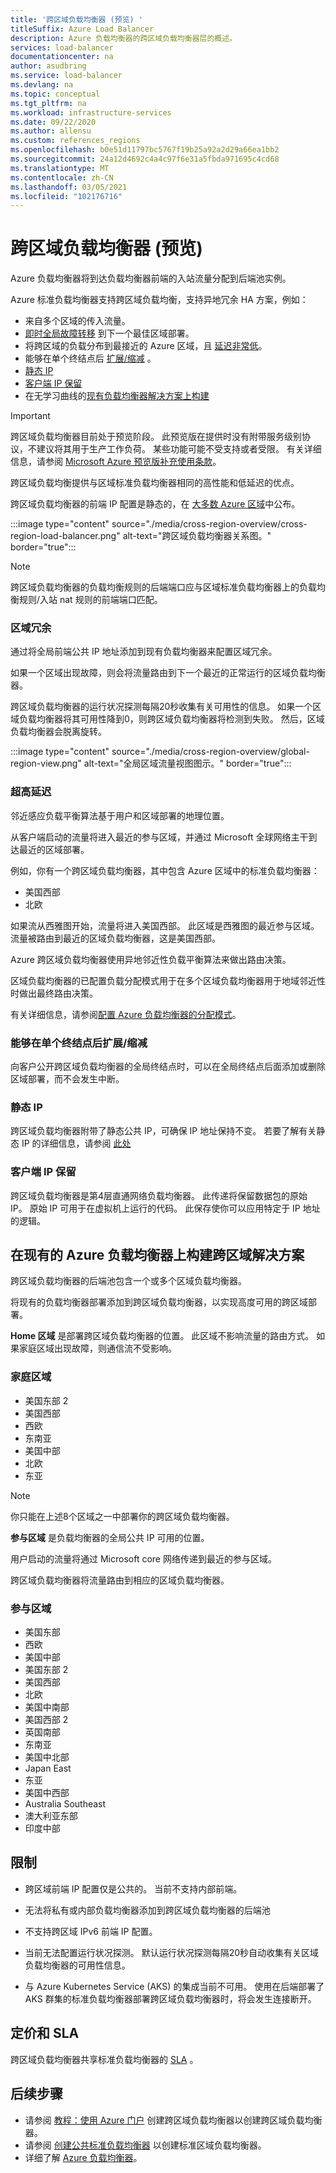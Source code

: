 ```yaml
---
title: '跨区域负载均衡器 (预览) '
titleSuffix: Azure Load Balancer
description: Azure 负载均衡器的跨区域负载均衡器层的概述。
services: load-balancer
documentationcenter: na
author: asudbring
ms.service: load-balancer
ms.devlang: na
ms.topic: conceptual
ms.tgt_pltfrm: na
ms.workload: infrastructure-services
ms.date: 09/22/2020
ms.author: allensu
ms.custom: references_regions
ms.openlocfilehash: b0e51d11797bc5767f19b25a92a2d29a66ea1bb2
ms.sourcegitcommit: 24a12d4692c4a4c97f6e31a5fbda971695c4cd68
ms.translationtype: MT
ms.contentlocale: zh-CN
ms.lasthandoff: 03/05/2021
ms.locfileid: "102176716"
---
```

# <a name="cross-region-load-balancer-preview"></a>跨区域负载均衡器 (预览) 

Azure 负载均衡器将到达负载均衡器前端的入站流量分配到后端池实例。

Azure 标准负载均衡器支持跨区域负载均衡，支持异地冗余 HA 方案，例如：

* 来自多个区域的传入流量。
* [即时全局故障转移](#regional-redundancy) 到下一个最佳区域部署。
* 将跨区域的负载分布到最接近的 Azure 区域，且 [延迟非常低](#ultra-low-latency)。
* 能够在单个终结点后 [扩展/缩减](#ability-to-scale-updown-behind-a-single-endpoint) 。
* [静态 IP](#static-ip)
* [客户端 IP 保留](#client-ip-preservation)
* 在无学习曲线的[现有负载均衡器解决方案上构建](#build-cross-region-solution-on-existing-azure-load-balancer)

> [!IMPORTANT]
> 跨区域负载均衡器目前处于预览阶段。
> 此预览版在提供时没有附带服务级别协议，不建议将其用于生产工作负荷。 某些功能可能不受支持或者受限。 有关详细信息，请参阅 [Microsoft Azure 预览版补充使用条款](https://azure.microsoft.com/support/legal/preview-supplemental-terms/)。

跨区域负载均衡提供与区域标准负载均衡器相同的高性能和低延迟的优点。 

跨区域负载均衡器的前端 IP 配置是静态的，在 [大多数 Azure 区域](#participating-regions)中公布。

:::image type="content" source="./media/cross-region-overview/cross-region-load-balancer.png" alt-text="跨区域负载均衡器关系图。" border="true":::

> [!NOTE]
> 跨区域负载均衡器的负载均衡规则的后端端口应与区域标准负载均衡器上的负载均衡规则/入站 nat 规则的前端端口匹配。 

### <a name="regional-redundancy"></a>区域冗余

通过将全局前端公共 IP 地址添加到现有负载均衡器来配置区域冗余。 

如果一个区域出现故障，则会将流量路由到下一个最近的正常运行的区域负载均衡器。  

跨区域负载均衡器的运行状况探测每隔20秒收集有关可用性的信息。 如果一个区域负载均衡器将其可用性降到0，则跨区域负载均衡器将检测到失败。 然后，区域负载均衡器会脱离旋转。 

:::image type="content" source="./media/cross-region-overview/global-region-view.png" alt-text="全局区域流量视图图示。" border="true":::

### <a name="ultra-low-latency"></a>超高延迟

邻近感应负载平衡算法基于用户和区域部署的地理位置。 

从客户端启动的流量将进入最近的参与区域，并通过 Microsoft 全球网络主干到达最近的区域部署。 

例如，你有一个跨区域负载均衡器，其中包含 Azure 区域中的标准负载均衡器：

* 美国西部
* 北欧

如果流从西雅图开始，流量将进入美国西部。 此区域是西雅图的最近参与区域。 流量被路由到最近的区域负载均衡器，这是美国西部。

Azure 跨区域负载均衡器使用异地邻近性负载平衡算法来做出路由决策。 

区域负载均衡器的已配置负载分配模式用于在多个区域负载均衡器用于地域邻近性时做出最终路由决策。

有关详细信息，请参阅[配置 Azure 负载均衡器的分配模式](./load-balancer-distribution-mode.md)。


### <a name="ability-to-scale-updown-behind-a-single-endpoint"></a>能够在单个终结点后扩展/缩减

向客户公开跨区域负载均衡器的全局终结点时，可以在全局终结点后面添加或删除区域部署，而不会发生中断。 

<!---To learn about how to add or remove a regional deployment from the backend, read more [here](TODO: Insert CLI doc here).--->

### <a name="static-ip"></a>静态 IP
跨区域负载均衡器附带了静态公共 IP，可确保 IP 地址保持不变。 若要了解有关静态 IP 的详细信息，请参阅 [此处](../virtual-network/public-ip-addresses.md#allocation-method)

### <a name="client-ip-preservation"></a>客户端 IP 保留
跨区域负载均衡器是第4层直通网络负载均衡器。 此传递将保留数据包的原始 IP。  原始 IP 可用于在虚拟机上运行的代码。 此保存使你可以应用特定于 IP 地址的逻辑。

## <a name="build-cross-region-solution-on-existing-azure-load-balancer"></a>在现有的 Azure 负载均衡器上构建跨区域解决方案
跨区域负载均衡器的后端池包含一个或多个区域负载均衡器。 

将现有的负载均衡器部署添加到跨区域负载均衡器，以实现高度可用的跨区域部署。

**Home 区域** 是部署跨区域负载均衡器的位置。 此区域不影响流量的路由方式。 如果家庭区域出现故障，则通信流不受影响。

### <a name="home-regions"></a>家庭区域
* 美国东部 2
* 美国西部
* 西欧
* 东南亚
* 美国中部
* 北欧
* 东亚

> [!NOTE]
> 你只能在上述8个区域之一中部署你的跨区域负载均衡器。

**参与区域** 是负载均衡器的全局公共 IP 可用的位置。 

用户启动的流量将通过 Microsoft core 网络传递到最近的参与区域。 

跨区域负载均衡器将流量路由到相应的区域负载均衡器。

### <a name="participating-regions"></a>参与区域
* 美国东部 
* 西欧 
* 美国中部 
* 美国东部 2 
* 美国西部 
* 北欧 
* 美国中南部 
* 美国西部 2 
* 英国南部 
* 东南亚 
* 美国中北部 
* Japan East 
* 东亚 
* 美国中西部 
* Australia Southeast 
* 澳大利亚东部 
* 印度中部 

## <a name="limitations"></a>限制

* 跨区域前端 IP 配置仅是公共的。 当前不支持内部前端。

* 无法将私有或内部负载均衡器添加到跨区域负载均衡器的后端池 

* 不支持跨区域 IPv6 前端 IP 配置。 

* 当前无法配置运行状况探测。 默认运行状况探测每隔20秒自动收集有关区域负载均衡器的可用性信息。 

* 与 Azure Kubernetes Service (AKS) 的集成当前不可用。 使用在后端部署了 AKS 群集的标准负载均衡器部署跨区域负载均衡器时，将会发生连接断开。

## <a name="pricing-and-sla"></a>定价和 SLA
跨区域负载均衡器共享标准负载均衡器的 [SLA](https://azure.microsoft.com/support/legal/sla/load-balancer/v1_0/ ) 。

 
## <a name="next-steps"></a>后续步骤

- 请参阅 [教程：使用 Azure 门户](tutorial-cross-region-portal.md) 创建跨区域负载均衡器以创建跨区域负载均衡器。
- 请参阅 [创建公共标准负载均衡器](quickstart-load-balancer-standard-public-portal.md) 以创建标准区域负载均衡器。
- 详细了解 [Azure 负载均衡器](load-balancer-overview.md)。
